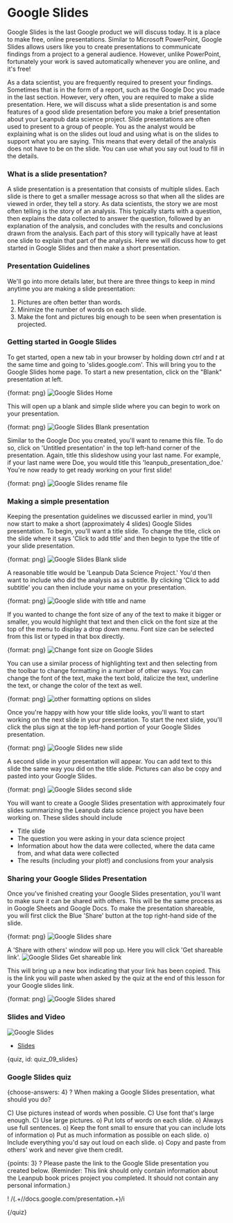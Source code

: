 # Google Slides

Google Slides is the last Google product we will discuss today. It is a place to make free, online presentations. Similar to Microsoft PowerPoint, Google Slides allows users like you to create presentations to communicate findings from a project to a general audience. However, unlike PowerPoint, fortunately your work is saved automatically whenever you are online, and it's free!

As a data scientist, you are frequently required to present your findings. Sometimes that is in the form of a report, such as the Google Doc you made in the last section. However, very often, you are required to make a slide presentation. Here, we will discuss what a slide presentation is and some features of a good slide presentation before you make a brief presentation about your Leanpub data science project. Slide presentations are often used to present to a group of people. You as the analyst would be explaining what is on the slides out loud and using what is on the slides to support what you are saying. This means that every detail of the analysis does not have to be on the slide. You can use what you say out loud to fill in the details.

### What is a slide presentation?

A slide presentation is a presentation that consists of multiple slides. Each slide is there to get a smaller message across so that when all the slides are viewed in order, they tell a story. As data scientists, the story we are most often telling is the story of an analysis. This typically starts with a question, then explains the data collected to answer the question, followed by an explanation of the analysis, and concludes with the results and conclusions drawn from the analysis. Each part of this story will typically have at least one slide to explain that part of the analysis. Here we will discuss how to get started in Google Slides and then make a short presentation.

### Presentation Guidelines

We'll go into more details later, but there are three things to keep in mind anytime you are making a slide presentation:
1. Pictures are often better than words.
2. Minimize the number of words on each slide.
3. Make the font and pictures big enough to be seen when presentation is projected.


### Getting started in Google Slides

To get started, open a new tab in your browser by holding down _ctrl_ and _t_ at the same time and going to 'slides.google.com'. This will bring you to the Google Slides home page. To start a new presentation, click on the "Blank" presentation at left. 

{format: png}
![Google Slides Home](https://docs.google.com/presentation/d/1sjOuMmP1oXuqvTMeKlAoOSCqD-TOncWraD67b_pzrUE/export/png?id=1sjOuMmP1oXuqvTMeKlAoOSCqD-TOncWraD67b_pzrUE&pageid=g2bfdb07292_0_151)

This will open up a blank and simple slide where you can begin to work on your presentation. 

{format: png}
![Google Slides Blank presentation](https://docs.google.com/presentation/d/1sjOuMmP1oXuqvTMeKlAoOSCqD-TOncWraD67b_pzrUE/export/png?id=1sjOuMmP1oXuqvTMeKlAoOSCqD-TOncWraD67b_pzrUE&pageid=g2f978f5b03_0_2)

Similar to the Google Doc you created, you'll want to rename this file. To do so, click on 'Untitled presentation' in the top left-hand corner of the presentation. Again, title this slideshow using your last name. For example, if your last name were Doe, you would title this 'leanpub_presentation_doe.' You're now ready to get ready working on your first slide!

{format: png}
![Google Slides rename file](https://docs.google.com/presentation/d/1sjOuMmP1oXuqvTMeKlAoOSCqD-TOncWraD67b_pzrUE/export/png?id=1sjOuMmP1oXuqvTMeKlAoOSCqD-TOncWraD67b_pzrUE&pageid=g2f978f5b03_0_12)

### Making a simple presentation

Keeping the presentation guidelines we discussed earlier in mind, you'll now start to make a short (approximately 4 slides) Google Slides presentation. To begin, you'll want a title slide. To change the title, click on the slide where it says 'Click to add title' and then begin to type the title of your slide presentation. 

{format: png}
![Google Slides Blank slide](https://docs.google.com/presentation/d/1sjOuMmP1oXuqvTMeKlAoOSCqD-TOncWraD67b_pzrUE/export/png?id=1sjOuMmP1oXuqvTMeKlAoOSCqD-TOncWraD67b_pzrUE&pageid=g2f978f5b03_0_115)

A reasonable title would be 'Leanpub Data Science Project.' You'd then want to include who did the analysis as a subtitle. By clicking 'Click to add subtitle' you can then include your name on your presentation.

{format: png}
![Google slide with title and name](https://docs.google.com/presentation/d/1sjOuMmP1oXuqvTMeKlAoOSCqD-TOncWraD67b_pzrUE/export/png?id=1sjOuMmP1oXuqvTMeKlAoOSCqD-TOncWraD67b_pzrUE&pageid=g2f978f5b03_0_123)

If you wanted to change the font size of any of the text to make it bigger or smaller, you would highlight that text and then click on the font size at the top of the menu to display a drop down menu. Font size can be selected from this list or typed in that box directly.

{format: png}
![Change font size on Google Slides](https://docs.google.com/presentation/d/1sjOuMmP1oXuqvTMeKlAoOSCqD-TOncWraD67b_pzrUE/export/png?id=1sjOuMmP1oXuqvTMeKlAoOSCqD-TOncWraD67b_pzrUE&pageid=g2f978f5b03_0_138)

You can use a similar process of highlighting text and then selecting from the toolbar to change formatting in a number of other ways. You can change the font of the text, make the text bold, italicize the text, underline the text, or change the color of the text as well.

{format: png}
![other formatting options on slides](https://docs.google.com/presentation/d/1sjOuMmP1oXuqvTMeKlAoOSCqD-TOncWraD67b_pzrUE/export/png?id=1sjOuMmP1oXuqvTMeKlAoOSCqD-TOncWraD67b_pzrUE&pageid=g2f978f5b03_0_148)

Once you're happy with how your title slide looks, you'll want to start working on the next slide in your presentation. To start the next slide, you'll click the plus sign at the top left-hand portion of your Google Slides presentation.

{format: png}
![Google Slides new slide](https://docs.google.com/presentation/d/1sjOuMmP1oXuqvTMeKlAoOSCqD-TOncWraD67b_pzrUE/export/png?id=1sjOuMmP1oXuqvTMeKlAoOSCqD-TOncWraD67b_pzrUE&pageid=g2f978f5b03_0_161)

A second slide in your presentation will appear. You can add text to this slide the same way you did on the title slide. Pictures can also be copy and pasted into your Google Slides. 

{format: png}
![Google Slides second slide](https://docs.google.com/presentation/d/1sjOuMmP1oXuqvTMeKlAoOSCqD-TOncWraD67b_pzrUE/export/png?id=1sjOuMmP1oXuqvTMeKlAoOSCqD-TOncWraD67b_pzrUE&pageid=g2f978f5b03_0_169)

You will want to create a Google Slides presentation with approximately four slides summarizing the Leanpub data science project you have been working on. These slides should include
* Title slide
* The question you were asking in your data science project
* Information about how the data were collected, where the data came from, and what data were collected
* The results (including your plot!) and conclusions from your analysis

### Sharing your Google Slides Presentation

Once you've finished creating your Google Slides presentation, you'll want to make sure it can be shared with others. This will be the same process as in Google Sheets and Google Docs. To make the presentation shareable, you will first click the Blue 'Share' button at the top right-hand side of the slide.

{format: png}
![Google Slides share](https://docs.google.com/presentation/d/1sjOuMmP1oXuqvTMeKlAoOSCqD-TOncWraD67b_pzrUE/export/png?id=1sjOuMmP1oXuqvTMeKlAoOSCqD-TOncWraD67b_pzrUE&pageid=g2f978f5b03_0_32)

A 'Share with others' window will pop up. Here you will click 'Get shareable link'.
![Google Slides Get shareable link](https://docs.google.com/presentation/d/1sjOuMmP1oXuqvTMeKlAoOSCqD-TOncWraD67b_pzrUE/export/png?id=1sjOuMmP1oXuqvTMeKlAoOSCqD-TOncWraD67b_pzrUE&pageid=g2f978f5b03_0_184)

This will bring up a new box indicating that your link has been copied. This is the link you will paste when asked by the quiz at the end of this lesson for your Google slides link.

{format: png}
![Google Slides shared](https://docs.google.com/presentation/d/1sjOuMmP1oXuqvTMeKlAoOSCqD-TOncWraD67b_pzrUE/export/png?id=1sjOuMmP1oXuqvTMeKlAoOSCqD-TOncWraD67b_pzrUE&pageid=g2f978f5b03_0_188)


### Slides and Video

![Google Slides](https://youtu.be/nRFevt8u_yo)

* [Slides](https://docs.google.com/presentation/d/1sjOuMmP1oXuqvTMeKlAoOSCqD-TOncWraD67b_pzrUE/edit?usp=sharing)


{quiz, id: quiz_09_slides}

### Google Slides quiz

{choose-answers: 4}
? When making a Google Slides presentation, what should you do?

C) Use pictures instead of words when possible.
C) Use font that's large enough.
C) Use large pictures.
o) Put lots of words on each slide. 
o) Always use full sentences.
o) Keep the font small to ensure that you can include lots of information
o) Put as much information as possible on each slide.
o) Include everything you'd say out loud on each slide. 
o) Copy and paste from others' work and never give them credit.


{points: 3}
? Please paste the link to the Google Slide presentation you created below. (Reminder: This link should only contain information about the Leanpub book prices project you completed. It should not contain any personal information.)

! /(.+\/\/docs.google.com\/presentation.+)/i

{/quiz}
